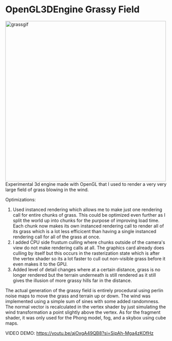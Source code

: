 # OpenGL3DEngine Grassy Field
<img src="grassgif.gif" alt="grassgif" height="500"/>
Experimental 3d engine made with OpenGL that I used to render a very very large field of grass blowing in the wind.

Optimizations:
1. Used instanced rendering which allows me to make just one rendering call for entire chunks of grass. This could be optimized even further as I split the world up into chunks for the purpose of improving load time. Each chunk now makes its own instanced rendering call to render all of its grass which is a lot less efficicent than having a single instanced rendering call for all of the grass at once.
2. I added CPU side frustum culling where chunks outside of the camera's view do not make rendering calls at all. The graphics card already does culling by itself but this occurs in the rasterization state which is after the vertex shader so its a lot faster to cull out non-visible grass before it even makes it to the GPU.
3. Added level of detail changes where at a certain distance, grass is no longer rendered but the terrain underneath is still rendered as it still gives the illusion of more grassy hills far in the distance.

The actual generation of the grassy field is entirely procedural using perlin noise maps to move the grass and terrain up or down. The wind was implemented using a simple sum of sines with some added randomness. The normal vector is recalculated in the vertex shader by just simulating the wind transformation a point slightly above the vertex. 
As for the fragment shader, it was only used for the Phong model, fog, and a skybox using cube maps.

VIDEO DEMO:
https://youtu.be/ajOxgA49QB8?si=SipAh-Mga4zKOfHz
